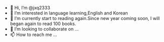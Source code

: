 - 👋 Hi, I’m @jxq2333
- 👀 I’m interested in language learning,English and Korean 
- 🌱 I’m currently start to reading again.Since new year coming soon, I will began again to read 100 books.
- 💞️ I’m looking to collaborate on ...
- 📫 How to reach me ...

<!---
jxq2333/jxq2333 is a ✨ special ✨ repository because its `README.md` (this file) appears on your GitHub profile.
You can click the Preview link to take a look at your changes.
--->
